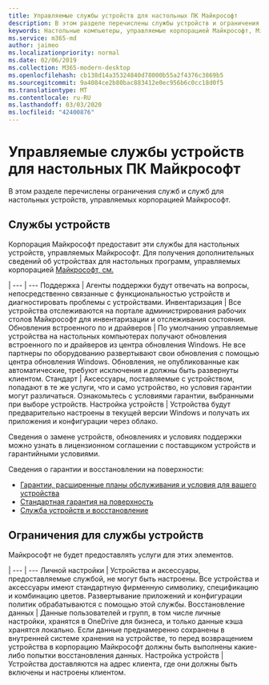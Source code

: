 ```yaml
---
title: Управляемые службы устройств для настольных ПК Майкрософт
description: В этом разделе перечислены службы устройств и ограничения для настольного компьютера, управляемого корпорацией Майкрософт.
keywords: Настольные компьютеры, управляемые корпорацией Майкрософт, Microsoft 365, служба, документация
ms.service: m365-md
author: jaimeo
ms.localizationpriority: normal
ms.date: 02/06/2019
ms.collection: M365-modern-desktop
ms.openlocfilehash: cb138d14a35324840d78000b55a2f4376c3869b5
ms.sourcegitcommit: 9a4084ce2b80bac883412e0ec956b6c0cc18d0f5
ms.translationtype: MT
ms.contentlocale: ru-RU
ms.lasthandoff: 03/03/2020
ms.locfileid: "42400876"
---
```

# <a name="microsoft-managed-desktop-device-services"></a>Управляемые службы устройств для настольных ПК Майкрософт

В этом разделе перечислены ограничения служб и служб для настольных устройств, управляемых корпорацией Майкрософт.

## <a name="device-services"></a>Службы устройств

Корпорация Майкрософт предоставит эти службы для настольных устройств, управляемых Майкрософт. Для получения дополнительных сведений об устройствах для настольных программ, управляемых корпорацией [Майкрософт, см.](device-list.md)

 | 
 --- | ---
Поддержка | Агенты поддержки будут отвечать на вопросы, непосредственно связанные с функциональностью устройств и диагностировать проблемы с устройствами.
Инвентаризация | Все устройства отслеживаются на портале администрирования рабочих столов Майкрософт для инвентаризации и отслеживания состояния.
Обновления встроенного по и драйверов | По умолчанию управляемые устройства на настольных компьютерах получают обновления встроенного по и драйверов из центра обновления Windows. Не все партнеры по оборудованию развертывают свои обновления с помощью центра обновления Windows. Обновления, не опубликованные как автоматические, требуют исключения и должны быть развернуты клиентом.
Стандарт | Аксессуары, поставляемые с устройством, попадают в те же услуги, что и само устройство, но условия гарантии могут различаться. Ознакомьтесь с условиями гарантии, выбранными при выборе устройств. 
Настройка устройств    | Устройства будут предварительно настроены в текущей версии Windows и получать их приложения и конфигурации через облако. 

Сведения о замене устройств, обновлениях и условиях поддержки можно узнать в лицензионном соглашении с поставщиком устройств и гарантийными условиями.

Сведения о гарантии и восстановлении на поверхности:
- [Гарантии, расширенные планы обслуживания и условия для вашего устройства](https://support.microsoft.com/help/4040687/info-about-warranties-extended-service-plans-and-terms-conditions)
- [Стандартная гарантия на поверхность](https://support.microsoft.com/help/4036296)
- [Служба устройств и восстановление](https://support.microsoft.com/devices)

## <a name="device-service-limitations"></a>Ограничения для службы устройств

Майкрософт не будет предоставлять услуги для этих элементов.

 | 
 --- | ---
Личной настройки | Устройства и аксессуары, предоставляемые службой, не могут быть настроены. Все устройства и аксессуары имеют стандартную фирменную символику, спецификацию и комбинацию цветов. Развертывание приложений и конфигурации политик обрабатываются с помощью этой службы.
Восстановление данных | Данные пользователей и групп, в том числе личные настройки, хранятся в OneDrive для бизнеса, и только данные кэша хранятся локально. Если данные преднамеренно сохранены в внутренней системе хранения на устройстве, то перед возвращением устройства в корпорацию Майкрософт должны быть выполнены какие-либо попытки восстановления данных.
Настройка устройств | Устройства доставляются на адрес клиента, где они должны быть включены и настроены клиентом.
